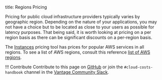 title: Regions Pricing 

Pricing for public cloud infrastructure providers typically varies by geographic region. Depending on the nature of your applications, you may not have a choice but to be located as close to your users as possible for latency purposes. That being said, it is worth looking at pricing on a per region basis as there can be significant discounts on a per-region basis. 

The [Instances](https://instances.vantage.sh/) pricing tool has prices for popular AWS services in all regions. To see a list of AWS regions, consult this reference [list of AWS regions](/aws/reference/aws-regions).

!!! Contribute
    Contribute to this page on [GitHub](https://github.com/vantage-sh/handbook) or join the `#cloud-costs-handbook` channel in the [Vantage Community Slack](https://join.slack.com/t/vantagecommunity/shared_invite/zt-1szz6puz7-zRuJ8J4OJIiBFlcTobYZXA).